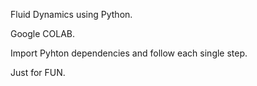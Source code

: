 Fluid Dynamics using Python.

Google COLAB.

Import Pyhton dependencies and follow each single step.

Just for FUN.
